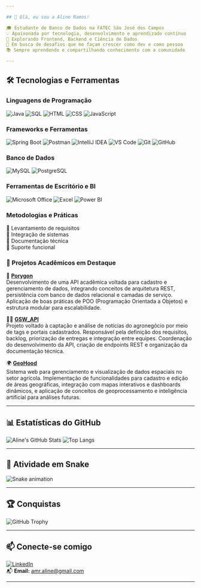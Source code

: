```yaml
---

## 🌟 Olá, eu sou a Aline Ramos!

🎓 Estudante de Banco de Dados na FATEC São José dos Campos  
💡 Apaixonada por tecnologia, desenvolvimento e aprendizado contínuo  
🧠 Explorando Frontend, Backend e Ciência de Dados  
🚀 Em busca de desafios que me façam crescer como dev e como pessoa  
📚 Sempre aprendendo e compartilhando conhecimento com a comunidade

---
```


## 🛠️ Tecnologias e Ferramentas

### Linguagens de Programação
![Java](https://img.shields.io/badge/-Java-007396?style=flat&logo=java&logoColor=white)
![SQL](https://img.shields.io/badge/-SQL-4479A1?style=flat&logo=mysql&logoColor=white)
![HTML](https://img.shields.io/badge/-HTML5-E34F26?style=flat&logo=html5&logoColor=white)
![CSS](https://img.shields.io/badge/-CSS3-1572B6?style=flat&logo=css3&logoColor=white)
![JavaScript](https://img.shields.io/badge/-JavaScript-F7DF1E?style=flat&logo=javascript&logoColor=black)

### Frameworks e Ferramentas
![Spring Boot](https://img.shields.io/badge/-Spring%20Boot-6DB33F?style=flat&logo=springboot&logoColor=white)
![Postman](https://img.shields.io/badge/-Postman-FF6C37?style=flat&logo=postman&logoColor=white)
![IntelliJ IDEA](https://img.shields.io/badge/-IntelliJ%20IDEA-000000?style=flat&logo=intellijidea&logoColor=white)
![VS Code](https://img.shields.io/badge/-VS%20Code-007ACC?style=flat&logo=visual-studio-code&logoColor=white)
![Git](https://img.shields.io/badge/-Git-F05032?style=flat&logo=git&logoColor=white)
![GitHub](https://img.shields.io/badge/-GitHub-181717?style=flat&logo=github&logoColor=white)

### Banco de Dados
![MySQL](https://img.shields.io/badge/-MySQL-4479A1?style=flat&logo=mysql&logoColor=white)
![PostgreSQL](https://img.shields.io/badge/-PostgreSQL-336791?style=flat&logo=postgresql&logoColor=white)

### Ferramentas de Escritório e BI
![Microsoft Office](https://img.shields.io/badge/-Microsoft%20Office-D83B01?style=flat&logo=microsoftoffice&logoColor=white)
![Excel](https://img.shields.io/badge/-Excel-217346?style=flat&logo=microsoftexcel&logoColor=white)
![Power BI](https://img.shields.io/badge/-Power%20BI-F2C811?style=flat&logo=powerbi&logoColor=black)

### Metodologias e Práticas
📌 Levantamento de requisitos  
📌 Integração de sistemas  
📌 Documentação técnica  
📌 Suporte funcional  


### 📂 Projetos Acadêmicos em Destaque

🧠 **[Porygon](https://github.com/allineramos/Porygon)**  
Desenvolvimento de uma API acadêmica voltada para cadastro e gerenciamento de dados, integrando conceitos de arquitetura REST, persistência com banco de dados relacional e camadas de serviço. Aplicação de boas práticas de POO (Programação Orientada a Objetos) e estrutura modular para escalabilidade.

👩‍💼 **[GSW_API](https://github.com/allineramos/GSW_API)**  
Projeto voltado à captação e análise de notícias do agronegócio por meio de tags e portais cadastrados. Responsável pela definição dos requisitos, backlog, priorização de entregas e integração entre equipes. Coordenação do desenvolvimento da API, criação de endpoints REST e organização da documentação técnica.

🌍 **[GeoHood](https://github.com/allineramos/4_GeoHood)**  
Sistema web para gerenciamento e visualização de dados espaciais no setor agrícola. Implementação de funcionalidades para cadastro e edição de áreas geográficas, integração com mapas interativos e dashboards dinâmicos, e aplicação de conceitos de geoprocessamento e inteligência artificial para análises futuras.

---

## 📊 Estatísticas do GitHub

![Aline's GitHub Stats](https://github-readme-stats.vercel.app/api?username=allineramos&show_icons=true&theme=radical)
![Top Langs](https://github-readme-stats.vercel.app/api/top-langs/?username=allineramos&layout=compact&theme=radical)

---

## 🐍 Atividade em Snake

![Snake animation](https://github.com/allineramos/allineramos/blob/output/dist/github-contribution-grid-snake.svg)

---

## 🏆 Conquistas

![GitHub Trophy](https://github-profile-trophy.vercel.app/?username=allineramos&theme=onestar&no-frame=true&row=1&column=6)

---

## 📫 Conecte-se comigo

[![LinkedIn](https://img.shields.io/badge/-LinkedIn-0A66C2?style=flat&logo=linkedin&logoColor=white)](https://www.linkedin.com/in/aline-ramos/)  
📬 **Email:** amr.aline@gmail.com

---
